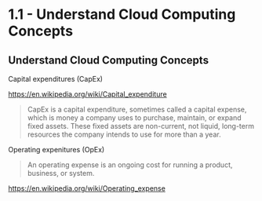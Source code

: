 # 1.1 - Understand Cloud Computing Concepts

## Understand Cloud Computing Concepts

Capital expenditures (CapEx)

https://en.wikipedia.org/wiki/Capital_expenditure

> CapEx is a capital expenditure, sometimes called a capital expense, which is money a company uses to purchase, maintain, or expand fixed assets. These fixed assets are non-current, not liquid, long-term resources the company intends to use for more than a year.

Operating expenitures (OpEx)

> An operating expense is an ongoing cost for running a product, business, or system.

https://en.wikipedia.org/wiki/Operating_expense


